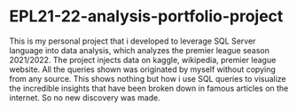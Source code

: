 # EPL21-22-analysis-portfolio-project
This is my personal project that i developed to leverage SQL Server language into data analysis, which analyzes the premier league season 2021/2022.
The project injects data on kaggle, wikipedia, premier league website. 
All the queries shown was originated by myself without copying from any source.
This shows nothing but how i use SQL queries to visualize the incredible insights that have been broken down in famous articles on the internet. So no new discovery was made.
